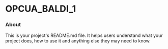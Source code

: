 OPCUA_BALDI_1
=============

### About

This is your project's README.md file. It helps users understand what your
project does, how to use it and anything else they may need to know.